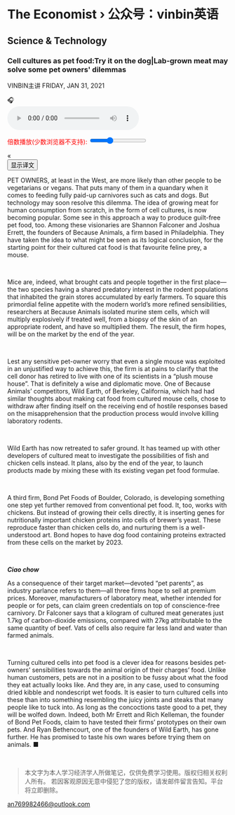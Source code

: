 # The Economist › 公众号：vinbin英语

## Science & Technology

### Cell cultures as pet food:Try it on the dog|Lab-grown meat may solve some pet owners' dilemmas

VINBIN主讲 FRIDAY, JAN 31, 2021

<link rel="stylesheet" href="float.css">

<div class="fix-box" id="Moveout"  onmouseover="Moveoutsover()" onmouseout="MoveoutSout()">
<div>🎧</div>
<div class="contenter" id="content">
<audio id="my-audio-stream" controlsList="nodownload fullscreen" oncontextmenu="return false" preload="auto" controls>
<source src="https://res.wx.qq.com/voice/getvoice?mediaid=MzI5MTIxMjM5MV81MDQwMDg4Njc=" type="audio/mpeg" >
您的浏览器不支持 audio 元素。
</audio>
        <p class="controls" style="color:red;">
            <label>倍数播放(少数浏览器不支持): <input type="range" step="0.1" min="0.5" max="2" value="1" id="rateSlider"></label> <span id="rateOutput" aria-live="polite"></span>
        </p>
</div>
</div>

<div class="fix-box2" id="Moveouts"  onmouseover="Moveoutsover()" onmouseout="MoveoutSout()">
<div>«</div>
<div id="contentes"></div> </div>

<div id="readcopy"></div>
<div id="showresult"></div>


<input type="button" value="显示译文" id="btn">


PET OWNERS, at least in the West, are more likely than other people to be vegetarians or vegans. That puts many of them in a quandary when it comes to feeding fully paid-up carnivores such as cats and dogs. But technology may soon resolve this dilemma. The idea of growing meat for human consumption from scratch, in the form of cell cultures, is now becoming popular. Some see in this approach a way to produce guilt-free pet food, too. Among these visionaries are Shannon Falconer and Joshua Errett, the founders of Because Animals, a firm based in Philadelphia. They have taken the idea to what might be seen as its logical conclusion, for the starting point for their cultured cat food is that favourite feline prey, a mouse.

<div id="dv0" style="display:none">HK咖</div><br/>

Mice are, indeed, what brought cats and people together in the first place—the two species having a shared predatory interest in the rodent populations that inhabited the grain stores accumulated by early farmers. To square this primordial feline appetite with the modern world’s more refined sensibilities, researchers at Because Animals isolated murine stem cells, which will multiply explosively if treated well, from a biopsy of the skin of an appropriate rodent, and have so multiplied them. The result, the firm hopes, will be on the market by the end of the year.

<div id="dv1" style="display:none">HK咖</div><br/>

Lest any sensitive pet-owner worry that even a single mouse was exploited in an unjustified way to achieve this, the firm is at pains to clarify that the cell donor has retired to live with one of its scientists in a “plush mouse house”. That is definitely a wise and diplomatic move. One of Because Animals’ competitors, Wild Earth, of Berkeley, California, which had had similar thoughts about making cat food from cultured mouse cells, chose to withdraw after finding itself on the receiving end of hostile responses based on the misapprehension that the production process would involve killing laboratory rodents.

<div id="dv2" style="display:none">HK咖</div><br/>

Wild Earth has now retreated to safer ground. It has teamed up with other developers of cultured meat to investigate the possibilities of fish and chicken cells instead. It plans, also by the end of the year, to launch products made by mixing these with its existing vegan pet food formulae.

<div id="dv3" style="display:none">HK咖</div><br/>

A third firm, Bond Pet Foods of Boulder, Colorado, is developing something one step yet further removed from conventional pet food. It, too, works with chickens. But instead of growing their cells directly, it is inserting genes for nutritionally important chicken proteins into cells of brewer’s yeast. These reproduce faster than chicken cells do, and nurturing them is a well-understood art. Bond hopes to have dog food containing proteins extracted from these cells on the market by 2023.

<div id="dv4" style="display:none">HK咖</div><br/>

***Ciao chow***

As a consequence of their target market—devoted “pet parents”, as industry parlance refers to them—all three firms hope to sell at premium prices. Moreover, manufacturers of laboratory meat, whether intended for people or for pets, can claim green credentials on top of conscience-free carnivory. Dr Falconer says that a kilogram of cultured meat generates just 1.7kg of carbon-dioxide emissions, compared with 27kg attributable to the same quantity of beef. Vats of cells also require far less land and water than farmed animals.

<div id="dv5" style="display:none">HK咖</div><br/>

Turning cultured cells into pet food is a clever idea for reasons besides pet-owners’ sensibilities towards the animal origin of their charges’ food. Unlike human customers, pets are not in a position to be fussy about what the food they eat actually looks like. And they are, in any case, used to consuming dried kibble and nondescript wet foods. It is easier to turn cultured cells into these than into something resembling the juicy joints and steaks that many people like to tuck into. As long as the concoctions taste good to a pet, they will be wolfed down. Indeed, both Mr Errett and Rich Kelleman, the founder of Bond Pet Foods, claim to have tested their firms’ prototypes on their own pets. And Ryan Bethencourt, one of the founders of Wild Earth, has gone further. He has promised to taste his own wares before trying them on animals. ■

<div id="dv6" style="display:none">HK咖</div><br/>

   <script src="translatedtext.js"></script>
  <script src='http://yingyujiaoshou.github.io/webdevelop/ap/readcopy.js'></script>
   
 <script src="http://yingyujiaoshou.github.io/webdevelop/ap/copytrans.js"></script>
 <script src="audio.js"></script>

> 本文字为本人学习经济学人所做笔记，仅供免费学习使用。版权归相关权利人所有。 若因客观原因无意中侵犯了您的版权，请发邮件留言告知。平台将立即删除。

<an769982466@outlook.com>
